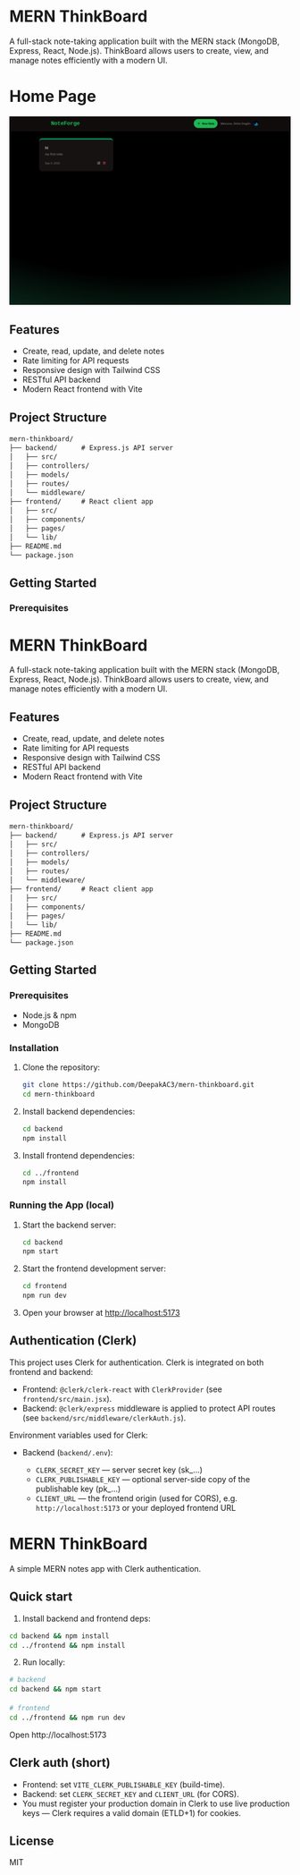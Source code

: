 # MERN ThinkBoard

A full-stack note-taking application built with the MERN stack (MongoDB, Express, React, Node.js). ThinkBoard allows users to create, view, and manage notes efficiently with a modern UI.

# Home Page

![alt text](HomePage.png)

## Features

- Create, read, update, and delete notes
- Rate limiting for API requests
- Responsive design with Tailwind CSS
- RESTful API backend
- Modern React frontend with Vite

## Project Structure

```
mern-thinkboard/
├── backend/      # Express.js API server
│   ├── src/
│   ├── controllers/
│   ├── models/
│   ├── routes/
│   └── middleware/
├── frontend/     # React client app
│   ├── src/
│   ├── components/
│   ├── pages/
│   └── lib/
├── README.md
└── package.json
```

## Getting Started

### Prerequisites

# MERN ThinkBoard

A full-stack note-taking application built with the MERN stack (MongoDB, Express, React, Node.js). ThinkBoard allows users to create, view, and manage notes efficiently with a modern UI.

## Features

- Create, read, update, and delete notes
- Rate limiting for API requests
- Responsive design with Tailwind CSS
- RESTful API backend
- Modern React frontend with Vite

## Project Structure

```
mern-thinkboard/
├── backend/      # Express.js API server
│   ├── src/
│   ├── controllers/
│   ├── models/
│   ├── routes/
│   └── middleware/
├── frontend/     # React client app
│   ├── src/
│   ├── components/
│   ├── pages/
│   └── lib/
├── README.md
└── package.json
```

## Getting Started

### Prerequisites

- Node.js & npm
- MongoDB

### Installation

1. Clone the repository:

   ```bash
   git clone https://github.com/DeepakAC3/mern-thinkboard.git
   cd mern-thinkboard
   ```

2. Install backend dependencies:

   ```bash
   cd backend
   npm install
   ```

3. Install frontend dependencies:
   ```bash
   cd ../frontend
   npm install
   ```

### Running the App (local)

1. Start the backend server:

   ```bash
   cd backend
   npm start
   ```

2. Start the frontend development server:

   ```bash
   cd frontend
   npm run dev
   ```

3. Open your browser at [http://localhost:5173](http://localhost:5173)

## Authentication (Clerk)

This project uses Clerk for authentication. Clerk is integrated on both frontend and backend:

- Frontend: `@clerk/clerk-react` with `ClerkProvider` (see `frontend/src/main.jsx`).
- Backend: `@clerk/express` middleware is applied to protect API routes (see `backend/src/middleware/clerkAuth.js`).

Environment variables used for Clerk:

- Backend (`backend/.env`):

  - `CLERK_SECRET_KEY` — server secret key (sk\_...)
  - `CLERK_PUBLISHABLE_KEY` — optional server-side copy of the publishable key (pk\_...)
  - `CLIENT_URL` — the frontend origin (used for CORS), e.g. `http://localhost:5173` or your deployed frontend URL

# MERN ThinkBoard

A simple MERN notes app with Clerk authentication.

## Quick start

1. Install backend and frontend deps:

```bash
cd backend && npm install
cd ../frontend && npm install
```

2. Run locally:

```bash
# backend
cd backend && npm start

# frontend
cd ../frontend && npm run dev
```

Open http://localhost:5173

## Clerk auth (short)

- Frontend: set `VITE_CLERK_PUBLISHABLE_KEY` (build-time).
- Backend: set `CLERK_SECRET_KEY` and `CLIENT_URL` (for CORS).
- You must register your production domain in Clerk to use live production keys — Clerk requires a valid domain (ETLD+1) for cookies.

## License

MIT

```

```

